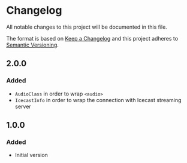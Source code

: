 # Changelog
All notable changes to this project will be documented in this file.

The format is based on [Keep a Changelog](http://keepachangelog.com/en/1.0.0/)
and this project adheres to [Semantic Versioning](http://semver.org/spec/v2.0.0.html).

## 2.0.0
### Added
- `AudioClass` in order to wrap `<audio>`
- `IcecastInfo` in order to wrap the connection with Icecast streaming server

## 1.0.0
### Added
- Initial version
